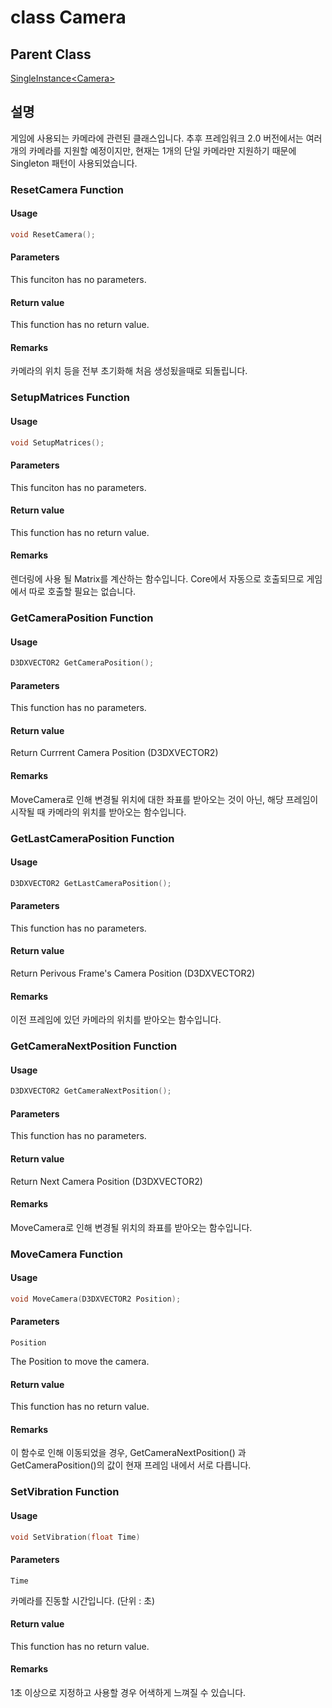 # class Camera
## Parent Class
[SingleInstance\<Camera>](./Utils/SingleInstance.md)

## 설명
게임에 사용되는 카메라에 관련된 클래스입니다. 추후 프레임워크 2.0 버전에서는 여러개의 카메라를 지원할 예정이지만, 현재는 1개의 단일 카메라만 지원하기 때문에 Singleton 패턴이 사용되었습니다.  

### ResetCamera Function
#### Usage
```c++
void ResetCamera();
```

#### Parameters
This funciton has no parameters.

#### Return value
This function has no return value.

#### Remarks
카메라의 위치 등을 전부 초기화해 처음 생성됬을때로 되돌립니다.  

### SetupMatrices Function
#### Usage
```c++
void SetupMatrices();
```

#### Parameters
This funciton has no parameters.

#### Return value
This function has no return value.

#### Remarks
렌더링에 사용 될 Matrix를 계산하는 함수입니다. Core에서 자동으로 호출되므로 게임에서 따로 호출할 필요는 없습니다.

### GetCameraPosition Function
#### Usage
```c++
D3DXVECTOR2 GetCameraPosition();
```

#### Parameters
This function has no parameters.

#### Return value
Return Currrent Camera Position (D3DXVECTOR2)

#### Remarks
MoveCamera로 인해 변경될 위치에 대한 좌표를 받아오는 것이 아닌, 해당 프레임이 시작될 때 카메라의 위치를 받아오는 함수입니다.  


### GetLastCameraPosition Function
#### Usage
```c++
D3DXVECTOR2 GetLastCameraPosition();
```

#### Parameters
This function has no parameters.

#### Return value
Return Perivous Frame's Camera Position (D3DXVECTOR2)

#### Remarks
이전 프레임에 있던 카메라의 위치를 받아오는 함수입니다.  

### GetCameraNextPosition Function
#### Usage
```c++
D3DXVECTOR2 GetCameraNextPosition();
```

#### Parameters
This function has no parameters.

#### Return value
Return Next Camera Position (D3DXVECTOR2)

#### Remarks
MoveCamera로 인해 변경될 위치의 좌표를 받아오는 함수입니다.  

### MoveCamera Function
#### Usage
```c++
void MoveCamera(D3DXVECTOR2 Position);
```

#### Parameters
```
Position
```
The Position to move the camera.

#### Return value
This function has no return value.

#### Remarks
이 함수로 인해 이동되었을 경우, GetCameraNextPosition() 과 GetCameraPosition()의 값이 현재 프레임 내에서 서로 다릅니다.

### SetVibration Function
#### Usage
```c++
void SetVibration(float Time)
```

#### Parameters
```
Time
```
카메라를 진동할 시간입니다. (단위 : 초)

#### Return value
This function has no return value.

#### Remarks
1초 이상으로 지정하고 사용할 경우 어색하게 느껴질 수 있습니다.  
